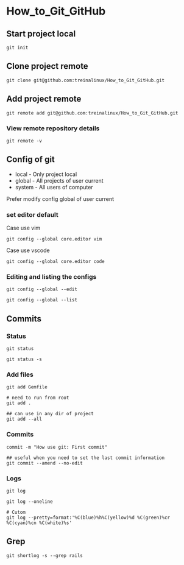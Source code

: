 # How_to_Git_GitHub


## Start project local

```
git init
```

## Clone project remote

```
git clone git@github.com:treinalinux/How_to_Git_GitHub.git
```

## Add project remote

```
git remote add git@github.com:treinalinux/How_to_Git_GitHub.git
```

### View remote repository details

```
git remote -v
```

## Config of git

- local  - Only project local
- global - All projects of user current
- system - All users of computer

Prefer modify config global of user current

### set editor default

Case use vim

```
git config --global core.editor vim

```

Case use vscode

```
git config --global core.editor code

```

### Editing and listing the configs

```
git config --global --edit

git config --global --list
```

## Commits

### Status

```
git status

git status -s
```

### Add files

```
git add Gemfile

# need to run from root
git add .

## can use in any dir of project
git add --all

```

### Commits

```
commit -m "How use git: First commit"

## useful when you need to set the last commit information
git commit --amend --no-edit

```

### Logs

```
git log

git log --oneline

# Cutom
git log --pretty=format:'%C(blue)%h%C(yellow)%d %C(green)%cr %C(cyan)%cn %C(white)%s'
```

## Grep
```
git shortlog -s --grep rails
```

